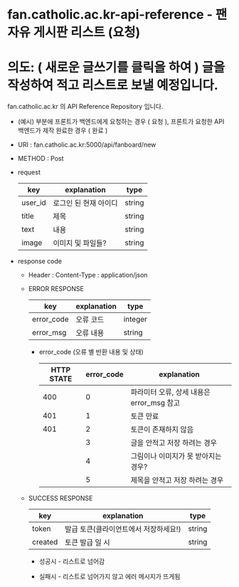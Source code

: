 # fan.catholic.ac.kr-api-reference - 팬 자유 게시판 리스트 (요청)
# 의도: ( 새로운 글쓰기를 클릭을 하여 ) 글을 작성하여 적고 리스트로 보낼 예정입니다.

fan.catholic.ac.kr 의 API Reference Repository 입니다.

- (예시) 부분에 프론트가 백엔드에게 요청하는 경우 ( 요청 ), 프론트가 요청한 API 백엔드가 제작 완료한 경우 ( 완료 )
- URI : fan.catholic.ac.kr:5000/api/fanboard/new
- METHOD : Post

- request

    | key | explanation | type |
    |--- |--- |--- |
    | user_id | 로그인 된 현재 아이디 | string |
    | title | 제목 | string |
    | text | 내용 | string |
    | image | 이미지 및 파일들? | string |
    

- response code
    - Header :
        Content-Type : application/json
    - ERROR RESPONSE
    
        |    key   | explanation |   type  |
        | -------- | ----------- |-------- |
        |error_code| 오류 코드     | integer | 
        |error_msg | 오류 내용  | string  |
        
        - error_code (오류 별 반환 내용 및 상태)
        
            | HTTP STATE | error_code | explanation |
            |----------- | ---------- | ----------- |
            | 400 |0| 파라미터 오류, 상세 내용은 error_msg 참고 |
            | 401 |1| 토큰 만료 | 아이디에 특수문자 존재 등|
            | 401 |2| 토큰이 존재하지 않음|
            | |3| 글을 안적고 저장 하려는 경우|
            | |4| 그림이나 이미지가 못 받아지는 경우?|
            | |5| 제목을 안적고 저장 하려는 경우|
   
    - SUCCESS RESPONSE
    
        | key | explanation | type |
        |--- |--- |--- |
        | token | 발급 토큰(클라이언트에서 저장하세요!) | string |
        | created | 토큰 발급 일 시 | string |
        
        - 성공시 - 리스트로 넘어감
        
        - 실패시 - 리스트로 넘어가지 않고
        에러 메시지가 뜨게됨
